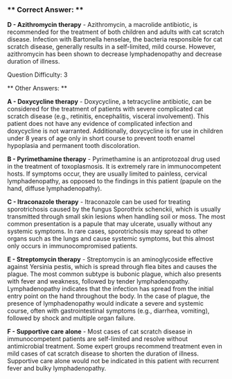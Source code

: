 ### ** Correct Answer: **

**D - Azithromycin therapy** - Azithromycin, a macrolide antibiotic, is recommended for the treatment of both children and adults with cat scratch disease. Infection with Bartonella henselae, the bacteria responsible for cat scratch disease, generally results in a self-limited, mild course. However, azithromycin has been shown to decrease lymphadenopathy and decrease duration of illness.

Question Difficulty: 3

** Other Answers: **

**A - Doxycycline therapy** - Doxycycline, a tetracycline antibiotic, can be considered for the treatment of patients with severe complicated cat scratch disease (e.g., retinitis, encephalitis, visceral involvement). This patient does not have any evidence of complicated infection and doxycycline is not warranted. Additionally, doxycycline is for use in children under 8 years of age only in short course to prevent tooth enamel hypoplasia and permanent tooth discoloration.

**B - Pyrimethamine therapy** - Pyrimethamine is an antiprotozoal drug used in the treatment of toxoplasmosis. It is extremely rare in immunocompetent hosts. If symptoms occur, they are usually limited to painless, cervical lymphadenopathy, as opposed to the findings in this patient (papule on the hand, diffuse lymphadenopathy).

**C - Itraconazole therapy** - Itraconazole can be used for treating sporotrichosis caused by the fungus Sporothrix schenckii, which is usually transmitted through small skin lesions when handling soil or moss. The most common presentation is a papule that may ulcerate, usually without any systemic symptoms. In rare cases, sporotrichosis may spread to other organs such as the lungs and cause systemic symptoms, but this almost only occurs in immunocompromised patients.

**E - Streptomycin therapy** - Streptomycin is an aminoglycoside effective against Yersinia pestis, which is spread through flea bites and causes the plague. The most common subtype is bubonic plague, which also presents with fever and weakness, followed by tender lymphadenopathy. Lymphadenopathy indicates that the infection has spread from the initial entry point on the hand throughout the body. In the case of plague, the presence of lymphadenopathy would indicate a severe and systemic course, often with gastrointestinal symptoms (e.g., diarrhea, vomiting), followed by shock and multiple organ failure.

**F - Supportive care alone** - Most cases of cat scratch disease in immunocompetent patients are self-limited and resolve without antimicrobial treatment. Some expert groups recommend treatment even in mild cases of cat scratch disease to shorten the duration of illness. Supportive care alone would not be indicated in this patient with recurrent fever and bulky lymphadenopathy.

